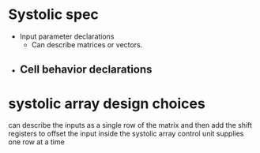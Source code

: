 # Systolic spec

- Input parameter declarations
    - Can describe matrices or vectors.
- Cell behavior declarations
    - 

# systolic array design choices

can describe the inputs as a single row of the matrix
and then add the shift registers to offset the input inside the systolic array
control unit supplies one row at a time


